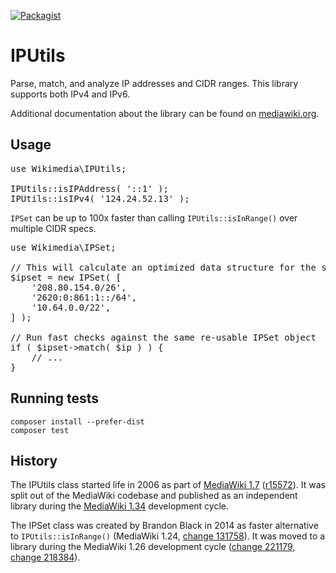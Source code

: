 [![Packagist](https://img.shields.io/packagist/v/wikimedia/ip-utils.svg?style=flat)](https://packagist.org/packages/wikimedia/ip-utils)

IPUtils
=======

Parse, match, and analyze IP addresses and CIDR ranges. This library supports both IPv4 and IPv6.

Additional documentation about the library can be found on
[mediawiki.org](https://www.mediawiki.org/wiki/IPUtils).


Usage
-----

<pre lang="php">
use Wikimedia\IPUtils;

IPUtils::isIPAddress( '::1' );
IPUtils::isIPv4( '124.24.52.13' );
</pre>

`IPSet` can be up to 100x faster than calling `IPUtils::isInRange()`
over multiple CIDR specs.

<pre lang="php">
use Wikimedia\IPSet;

// This will calculate an optimized data structure for the set
$ipset = new IPSet( [
    '208.80.154.0/26',
    '2620:0:861:1::/64',
    '10.64.0.0/22',
] );

// Run fast checks against the same re-usable IPSet object
if ( $ipset->match( $ip ) ) {
    // ...
}
</pre>


Running tests
-------------

    composer install --prefer-dist
    composer test


History
-------

The IPUtils class started life in 2006 as part of [MediaWiki 1.7](https://www.mediawiki.org/wiki/MediaWiki_1.7) ([r15572](https://www.mediawiki.org/wiki/Special:Code/MediaWiki/15572)). It was
split out of the MediaWiki codebase and published as an independent library
during the [MediaWiki 1.34](https://www.mediawiki.org/wiki/MediaWiki_1.34) development cycle.

The IPSet class was created by Brandon Black in 2014 as faster alternative to `IPUtils::isInRange()` (MediaWiki 1.24, [change 131758](https://gerrit.wikimedia.org/r/131758)). It was moved to a library during the MediaWiki 1.26 development cycle ([change 221179](https://gerrit.wikimedia.org/r/221179), [change 218384](https://gerrit.wikimedia.org/r/218384)).
